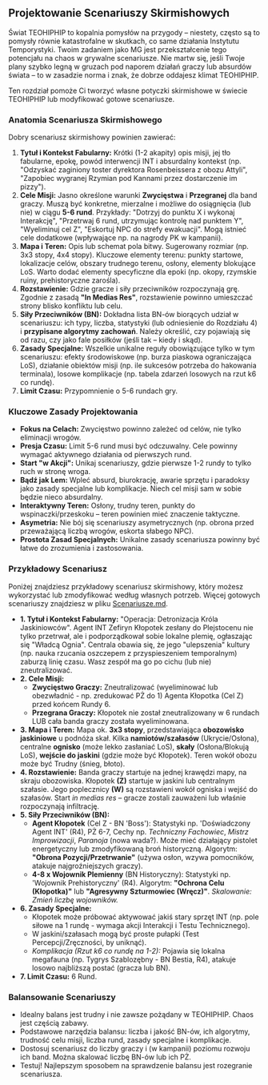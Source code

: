 ## Projektowanie Scenariuszy Skirmishowych

Świat TEOHIPHIP to kopalnia pomysłów na przygody – niestety, często są to pomysły równie katastrofalne w skutkach, co same działania Instytutu Temporystyki. Twoim zadaniem jako MG jest przekształcenie tego potencjału na chaos w grywalne scenariusze. Nie martw się, jeśli Twoje plany szybko legną w gruzach pod naporem działań graczy lub absurdów świata – to w zasadzie norma i znak, że dobrze oddajesz klimat TEOHIPHIP.

Ten rozdział pomoże Ci tworzyć własne potyczki skirmishowe w świecie TEOHIPHIP lub modyfikować gotowe scenariusze.

### Anatomia Scenariusza Skirmishowego

Dobry scenariusz skirmishowy powinien zawierać:

1.  **Tytuł i Kontekst Fabularny:** Krótki (1-2 akapity) opis misji, jej tło fabularne, epokę, powód interwencji INT i absurdalny kontekst (np. "Odzyskać zaginiony toster dyrektora Rosenbeissera z obozu Attyli", "Zapobiec wygranej Rzymian pod Kannami przez dostarczenie im pizzy").
2.  **Cele Misji:** Jasno określone warunki **Zwycięstwa** i **Przegranej** dla band graczy. Muszą być konkretne, mierzalne i możliwe do osiągnięcia (lub nie) w ciągu **5-6 rund**. Przykłady: "Dotrzyj do punktu X i wykonaj Interakcję", "Przetrwaj 6 rund, utrzymując kontrolę nad punktem Y", "Wyeliminuj cel Z", "Eskortuj NPC do strefy ewakuacji". Mogą istnieć cele dodatkowe (wpływające np. na nagrody PK w kampanii).
3.  **Mapa i Teren:** Opis lub schemat pola bitwy. Sugerowany rozmiar (np. 3x3 stopy, 4x4 stopy). Kluczowe elementy terenu: punkty startowe, lokalizacje celów, obszary trudnego terenu, osłony, elementy blokujące LoS. Warto dodać elementy specyficzne dla epoki (np. okopy, rzymskie ruiny, prehistoryczne zarośla).
4.  **Rozstawienie:** Gdzie gracze i siły przeciwników rozpoczynają grę. Zgodnie z zasadą **"In Medias Res"**, rozstawienie powinno umieszczać strony blisko konfliktu lub celu.
5.  **Siły Przeciwników (BN):** Dokładna lista BN-ów biorących udział w scenariuszu: ich typy, liczba, statystyki (lub odniesienie do Rozdziału 4) i **przypisane algorytmy zachowań**. Należy określić, czy pojawiają się od razu, czy jako fale posiłków (jeśli tak – kiedy i skąd).
6.  **Zasady Specjalne:** Wszelkie unikalne reguły obowiązujące tylko w tym scenariuszu: efekty środowiskowe (np. burza piaskowa ograniczająca LoS), działanie obiektów misji (np. ile sukcesów potrzeba do hakowania terminala), losowe komplikacje (np. tabela zdarzeń losowych na rzut k6 co rundę).
7.  **Limit Czasu:** Przypomnienie o 5-6 rundach gry.

### Kluczowe Zasady Projektowania

* **Fokus na Celach:** Zwycięstwo powinno zależeć od celów, nie tylko eliminacji wrogów.
* **Presja Czasu:** Limit 5-6 rund musi być odczuwalny. Cele powinny wymagać aktywnego działania od pierwszych rund.
* **Start "w Akcji":** Unikaj scenariuszy, gdzie pierwsze 1-2 rundy to tylko ruch w stronę wroga.
* **Bądź jak Lem:** Wpleć absurd, biurokrację, awarie sprzętu i paradoksy jako zasady specjalne lub komplikacje. Niech cel misji sam w sobie będzie nieco absurdalny.
* **Interaktywny Teren:** Osłony, trudny teren, punkty do wspinaczki/przeskoku – teren powinien mieć znaczenie taktyczne.
* **Asymetria:** Nie bój się scenariuszy asymetrycznych (np. obrona przed przeważającą liczbą wrogów, eskorta słabego NPC).
* **Prostota Zasad Specjalnych:** Unikalne zasady scenariusza powinny być łatwe do zrozumienia i zastosowania.

### Przykładowy Scenariusz

Poniżej znajdziesz przykładowy scenariusz skirmishowy, który możesz wykorzystać lub zmodyfikować według własnych potrzeb. Więcej gotowych scenariuszy znajdziesz w pliku [Scenariusze.md](Scenariusze.md).

* **1. Tytuł i Kontekst Fabularny:** "Operacja: Detronizacja Króla Jaskiniowców". Agent INT Zefiryn Kłopotek zesłany do Plejstocenu nie tylko przetrwał, ale i podporządkował sobie lokalne plemię, ogłaszając się "Władcą Ognia". Centrala obawia się, że jego "ulepszenia" kultury (np. nauka rzucania oszczepem z przyspieszeniem temporalnym) zaburzą linię czasu. Wasz zespół ma go po cichu (lub nie) zneutralizować.
* **2. Cele Misji:**
    * **Zwycięstwo Graczy:** Zneutralizować (wyeliminować lub obezwładnić - np. zredukować PŻ do 1) Agenta Kłopotka (Cel Z) przed końcem Rundy 6.
    * **Przegrana Graczy:** Kłopotek nie został zneutralizowany w 6 rundach LUB cała banda graczy została wyeliminowana.
* **3. Mapa i Teren:** Mapa ok. **3x3 stopy**, przedstawiająca **obozowisko jaskiniowe** u podnóża skał. Kilka **namiotów/szałasów** (Ukrycie/Osłona), centralne **ognisko** (może lekko zasłaniać LoS), **skały** (Osłona/Blokują LoS), **wejście do jaskini** (gdzie może być Kłopotek). Teren wokół obozu może być Trudny (śnieg, błoto).
* **4. Rozstawienie:** Banda graczy startuje na jednej krawędzi mapy, na skraju obozowiska. Kłopotek **(Z)** startuje w jaskini lub centralnym szałasie. Jego poplecznicy **(W)** są rozstawieni wokół ogniska i wejść do szałasów. Start *in medias res* – gracze zostali zauważeni lub właśnie rozpoczynają infiltrację.
* **5. Siły Przeciwników (BN):**
    * **Agent Kłopotek** (Cel Z - BN 'Boss'): Statystyki np. 'Doświadczony Agent INT' (R4), PŻ 6-7, Cechy np. *Techniczny Fachowiec*, *Mistrz Improwizacji*, *Paranoja* (nowa wada?). Może mieć działający pistolet energetyczny lub zmodyfikowaną broń historyczną. Algorytm: **"Obrona Pozycji/Przetrwanie"** (używa osłon, wzywa pomocników, atakuje najgroźniejszych graczy).
    * **4-8 x Wojownik Plemienny** (BN Historyczny): Statystyki np. 'Wojownik Prehistoryczny' (R4). Algorytm: **"Ochrona Celu (Kłopotka)"** lub **"Agresywny Szturmowiec (Wręcz)"**. *Skalowanie: Zmień liczbę wojowników.*
* **6. Zasady Specjalne:**
    * Kłopotek może próbować aktywować jakiś stary sprzęt INT (np. pole siłowe na 1 rundę - wymaga akcji Interakcji i Testu Technicznego).
    * W jaskini/szałasach mogą być proste pułapki (Test Percepcji/Zręczności, by uniknąć).
    * *Komplikacja (Rzut k6 co rundę na 1-2):* Pojawia się lokalna megafauna (np. Tygrys Szablozębny - BN Bestia, R4), atakuje losowo najbliższą postać (gracza lub BN).
* **7. Limit Czasu:** 6 Rund.

### Balansowanie Scenariuszy

* Idealny balans jest trudny i nie zawsze pożądany w TEOHIPHIP. Chaos jest częścią zabawy.
* Podstawowe narzędzia balansu: liczba i jakość BN-ów, ich algorytmy, trudność celu misji, liczba rund, zasady specjalne i komplikacje.
* Dostosuj scenariusz do liczby graczy i (w kampanii) poziomu rozwoju ich band. Można skalować liczbę BN-ów lub ich PŻ.
* Testuj! Najlepszym sposobem na sprawdzenie balansu jest rozegranie scenariusza.
